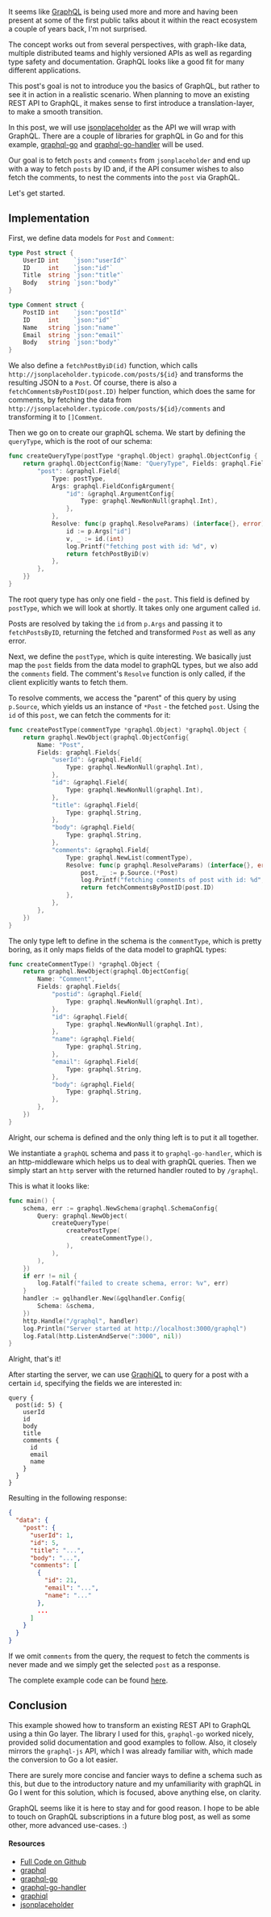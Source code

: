 It seems like [GraphQL](http://graphql.org/) is being used more and more and having been present at some of the first public talks about it within the react ecosystem a couple of years back, I'm not surprised.

The concept works out from several perspectives, with graph-like data, multiple distributed teams and highly versioned APIs as well as regarding type safety and documentation. GraphQL looks like a good fit for many different applications.

This post's goal is not to introduce you the basics of GraphQL, but rather to see it in action in a realistic scenario. When planning to move an existing REST API to GraphQL, it makes sense to first introduce a translation-layer, to make a smooth transition.

In this post, we will use [jsonplaceholder](http://jsonplaceholder.typicode.com/) as the API we will wrap with GraphQL. There are a couple of libraries for graphQL in Go and for this example, [graphql-go](https://github.com/graphql-go/graphql) and [graphql-go-handler](https://github.com/graphql-go/handler) will be used.

Our goal is to fetch `posts` and `comments` from `jsonplaceholder` and end up with a way to fetch `posts` by ID and, if the API consumer wishes to also fetch the comments, to nest the comments into the `post` via GraphQL.

Let's get started.

## Implementation

First, we define data models for `Post` and `Comment`:

```go
type Post struct {
    UserID int    `json:"userId"`
    ID     int    `json:"id"`
    Title  string `json:"title"`
    Body   string `json:"body"`
}

type Comment struct {
    PostID int    `json:"postId"`
    ID     int    `json:"id"`
    Name   string `json:"name"`
    Email  string `json:"email"`
    Body   string `json:"body"`
}
```

We also define a `fetchPostByiD(id)` function, which calls `http://jsonplaceholder.typicode.com/posts/${id}` and transforms the resulting JSON to a `Post`. Of course, there is also a `fetchCommentsByPostID(post.ID)` helper function, which does the same for comments, by fetching the data from `http://jsonplaceholder.typicode.com/posts/${id}/comments` and transforming it to `[]Comment`.

Then we go on to create our graphQL schema. We start by defining the `queryType`, which is the root of our schema:

```go
func createQueryType(postType *graphql.Object) graphql.ObjectConfig {
    return graphql.ObjectConfig{Name: "QueryType", Fields: graphql.Fields{
        "post": &graphql.Field{
            Type: postType,
            Args: graphql.FieldConfigArgument{
                "id": &graphql.ArgumentConfig{
                    Type: graphql.NewNonNull(graphql.Int),
                },
            },
            Resolve: func(p graphql.ResolveParams) (interface{}, error) {
                id := p.Args["id"]
                v, _ := id.(int)
                log.Printf("fetching post with id: %d", v)
                return fetchPostByiD(v)
            },
        },
    }}
}
```

The root query type has only one field - the `post`. This field is defined by `postType`, which we will look at shortly. It takes only one argument called `id`.

Posts are resolved by taking the `id` from `p.Args` and passing it to `fetchPostsByID`, returning the fetched and transformed `Post` as well as any error.

Next, we define the `postType`, which is quite interesting. We basically just map the `post` fields from the data model to graphQL types, but we also add the `comments` field. The comment's `Resolve` function is only called, if the client explicitly wants to fetch them. 

To resolve comments, we access the "parent" of this query by using `p.Source`, which yields us an instance of `*Post` - the fetched `post`. Using the `id` of this `post`, we can fetch the comments for it:

```go
func createPostType(commentType *graphql.Object) *graphql.Object {
    return graphql.NewObject(graphql.ObjectConfig{
        Name: "Post",
        Fields: graphql.Fields{
            "userId": &graphql.Field{
                Type: graphql.NewNonNull(graphql.Int),
            },
            "id": &graphql.Field{
                Type: graphql.NewNonNull(graphql.Int),
            },
            "title": &graphql.Field{
                Type: graphql.String,
            },
            "body": &graphql.Field{
                Type: graphql.String,
            },
            "comments": &graphql.Field{
                Type: graphql.NewList(commentType),
                Resolve: func(p graphql.ResolveParams) (interface{}, error) {
                    post, _ := p.Source.(*Post)
                    log.Printf("fetching comments of post with id: %d", post.ID)
                    return fetchCommentsByPostID(post.ID)
                },
            },
        },
    })
}
```

The only type left to define in the schema is the `commentType`, which is pretty boring, as it only maps fields of the data model to graphQL types:

```go
func createCommentType() *graphql.Object {
    return graphql.NewObject(graphql.ObjectConfig{
        Name: "Comment",
        Fields: graphql.Fields{
            "postid": &graphql.Field{
                Type: graphql.NewNonNull(graphql.Int),
            },
            "id": &graphql.Field{
                Type: graphql.NewNonNull(graphql.Int),
            },
            "name": &graphql.Field{
                Type: graphql.String,
            },
            "email": &graphql.Field{
                Type: graphql.String,
            },
            "body": &graphql.Field{
                Type: graphql.String,
            },
        },
    })
}
```

Alright, our schema is defined and the only thing left is to put it all together.

We instantiate a `graphQL` schema and pass it to `graphql-go-handler`, which is an http-middleware which helps us to deal with graphQL queries. Then we simply start an `http` server with the returned handler routed to by `/graphql`.

This is what it looks like:

```go
func main() {
    schema, err := graphql.NewSchema(graphql.SchemaConfig{
        Query: graphql.NewObject(
            createQueryType(
                createPostType(
                    createCommentType(),
                ),
            ),
        ),
    })
    if err != nil {
        log.Fatalf("failed to create schema, error: %v", err)
    }
    handler := gqlhandler.New(&gqlhandler.Config{
        Schema: &schema,
    })
    http.Handle("/graphql", handler)
    log.Println("Server started at http://localhost:3000/graphql")
    log.Fatal(http.ListenAndServe(":3000", nil))
}
```

Alright, that's it!

After starting the server, we can use [GraphiQL](https://github.com/graphql/graphiql) to query for a post with a certain `id`, specifying the fields we are interested in:

```
query {
  post(id: 5) {
    userId
    id
    body
    title
    comments {
      id
      email
      name
    }
  }
}
```

Resulting in the following response:

```json
{
  "data": {
    "post": {
      "userId": 1,
      "id": 5,
      "title": "...",
      "body": "...",
      "comments": [
        {
          "id": 21,
          "email": "...",
          "name": "..."
        },
        ...
      ]
    }
  }
}
```

If we omit `comments` from the query, the request to fetch the comments is never made and we simply get the selected `post` as a response.

The complete example code can be found [here](https://github.com/zupzup/example-go-graphql).

## Conclusion 

This example showed how to transform an existing REST API to GraphQL using a thin Go layer. The library I used for this, `graphql-go` worked nicely, provided solid documentation and good examples to follow. Also, it closely mirrors the `graphql-js` API, which I was already familiar with, which made the conversion to Go a lot easier.

There are surely more concise and fancier ways to define a schema such as this, but due to the introductory nature and my unfamiliarity with graphQL in Go I went for this solution, which is focused, above anything else, on clarity.

GraphQL seems like it is here to stay and for good reason. I hope to be able to touch on GraphQL subscriptions in a future blog post, as well as some other, more advanced use-cases. :)

#### Resources

* [Full Code on Github](https://github.com/zupzup/example-go-graphql)
* [graphql](http://graphql.org/)
* [graphql-go](https://github.com/graphql-go/graphql)
* [graphql-go-handler](https://github.com/graphql-go/handler)
* [graphiql](https://github.com/graphql/graphiql)
* [jsonplaceholder](http://jsonplaceholder.typicode.com/)
